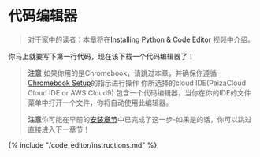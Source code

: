 # 代码编辑器

> 对于家中的读者：本章将在[Installing Python & Code Editor](https://www.youtube.com/watch?v=pVTaqzKZCdA&t=4m43s) 视频中介绍。

你马上就要写下第一行代码，现在该下载一个代码编辑器了！

> **注意** 如果你用的是Chromebook，请跳过本章，并确保你遵循 [Chromebook Setup](../chromebook_setup/README.md)的指示进行操作 你所选择的cloud IDE(PaizaCloud Cloud IDE or AWS Cloud9) 包含一个代码编辑器，当你在你的IDE的文件菜单中打开一个文件，你将自动使用此编辑器。
> 
> **注意**你可能在早前的[安装章节](../installation/README.md)中已完成了这一步-如果是的话，你可以跳过直接进入下一章节！

{% include "/code_editor/instructions.md" %}